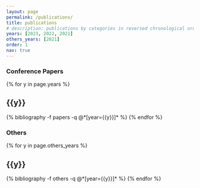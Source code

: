 ```yaml
---
layout: page
permalink: /publications/
title: publications
# description: publications by categories in reversed chronological order. generated by jekyll-scholar.
years: [2023, 2022, 2021]
others_years: [2021]
order: 1
nav: true
---
```


<div class="publications">
<h3> Conference Papers </h3>
{% for y in page.years %}
  <h2 class="year">{{y}}</h2>
  {% bibliography -f papers -q @*[year={{y}}]* %}
{% endfor %}

</div>

<div class="publications">
<h3> Others </h3>

{% for y in page.others_years %}
  <h2 class="year">{{y}}</h2>
  {% bibliography -f others -q @*[year={{y}}]* %}
{% endfor %}

</div>
